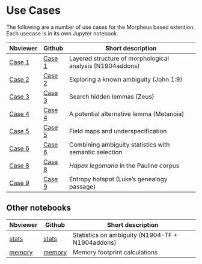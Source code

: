 # Use Cases

The following are a number of use cases for the Morpheus based extention. Each usecase is in its own Jupyter notebook.

Nbviewer | Github | Short description
---|---|---
[Case 1](https://nbviewer.org/github/tonyjurg/N1904addons/blob/main/docs/use_cases/use_case_1_layered_structure.ipynb) | [Case 1](https://github.com/tonyjurg/N1904addons/blob/main/docs/use_cases/use_case_1_layered_structure.ipynb)| Layered structure of morphological analysis (N1904addons)
[Case 2](https://nbviewer.org/github/tonyjurg/N1904addons/blob/main/docs/use_cases/use_case_2_exploring_a_known_ambiguity_john_1v9.ipynb) | [Case 2](https://github.com/tonyjurg/N1904addons/blob/main/docs/use_cases/use_case_2_exploring_a_known_ambiguity_john_1v9.ipynb)| Exploring a known ambiguity (John 1:9)
[Case 3](https://nbviewer.org/github/tonyjurg/N1904addons/blob/main/docs/use_cases/use_case_3_searching_hidden_lemmas_zeus.ipynb) | [Case 3](https://github.com/tonyjurg/N1904addons/blob/main/docs/use_cases/use_case_3_searching_hidden_lemmas_zeus.ipynb)| Search hidden lemmas (Zeus)
[Case 4](https://nbviewer.org/github/tonyjurg/N1904addons/blob/main/docs/use_cases/use_case_4_a_potential_alternative_lemma_metanoia.ipynb) | [Case 4](https://github.com/tonyjurg/N1904addons/blob/main/docs/use_cases/use_case_4_a_potential_alternative_lemma_metanoia.ipynb)| A potential alternative lemma (Metanoia)
[Case 5](https://nbviewer.org/github/tonyjurg/N1904addons/blob/main/docs/use_cases/use_case_5_regexp_fieldmap.ipynb) | [Case 5](https://github.com/tonyjurg/N1904addons/blob/main/docs/use_cases/use_case_5_regexp_fieldmap.ipynb)| Field maps and underspecification
[Case 6](https://nbviewer.org/github/tonyjurg/N1904addons/blob/main/docs/use_cases/use_case_6_ambiguity_stats_and_semantic_selection.ipynb) | [Case 6](https://github.com/tonyjurg/N1904addons/blob/main/docs/use_cases/use_case_6_ambiguity_stats_and_semantic_selection.ipynb)| Combining ambiguity statistics with semantic selection
[Case 8](https://nbviewer.org/github/tonyjurg/N1904addons/blob/main/docs/use_cases/use_case_8_hapax_legomana.ipynb) | [Case 8](https://github.com/tonyjurg/N1904addons/blob/main/docs/use_cases/use_case_8_hapax_legomana.ipynb)| *Hapax legomana* in the Pauline corpus
[Case 9](https://nbviewer.org/github/tonyjurg/N1904addons/blob/main/docs/use_cases/use_case_9_entropy.ipynb) | [Case 9](https://github.com/tonyjurg/N1904addons/blob/main/docs/use_cases/use_case_9_entropy.ipynb)| Entropy hotspot (Luke’s genealogy passage)

## Other notebooks

Nbviewer | Github | Short description
---|---|---
[stats](https://nbviewer.org/github/tonyjurg/N1904addons/blob/main/docs/use_cases/overview_statistics_on_ambiguity.ipynb) | [stats](https://github.com/tonyjurg/N1904addons/blob/main/docs/use_cases/overview_statistics_on_ambiguity.ipynb) | Statistics on ambiguity (N1904-TF + N1904addons)
[memory](https://nbviewer.org/github/tonyjurg/N1904addons/blob/main/docs/use_cases/determine_footprint.ipynb) | [memory](https://github.com/tonyjurg/N1904addons/blob/main/docs/use_cases/determine_footprint.ipynb) | Memory footprint calculations
 
